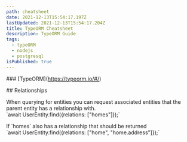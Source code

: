 ```yaml
---
path: cheatsheet
date: 2021-12-13T15:54:17.197Z
lastUpdated: 2021-12-13T15:54:17.204Z
title: TypeORM Cheatsheet
description: TypeORM Guide
tags:
  - typeORM
  - nodejs
  - postgresql
isPublished: true
---
```

\### \[TypeORM](https://typeorm.io/#/)

\## Relationships

When querying for entities you can request associated entities that the parent entity has a relationship with.\
\`await UserEntity.find({relations: \["homes"]});\`

If \`homes\` also has a relationship that should be returned\
\`await UserEntity.find({relations: \["home", "home.address"]});\`